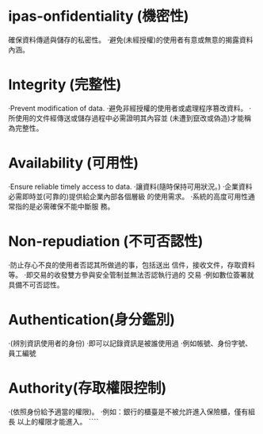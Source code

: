 # ipas-onfidentiality (機密性)
確保資料傳遞與儲存的私密性。
‧避免(未經授權)的使用者有意或無意的揭露資料內涵。

# Integrity (完整性)
‧Prevent modification of data.
‧避免非經授權的使用者或處理程序篡改資料。
‧所使用的文件經傳送或儲存過程中必需證明其內容並
(未遭到竄改或偽造)才能稱為完整性。

# Availability (可用性)
‧Ensure reliable timely access to data.
‧讓資料(隨時保持可用狀況。)
‧企業資料必需即時並(可靠的)提供給企業內部各個層級
的使用需求。
‧系統的高度可用性通常指的是必需確保不能中斷服
務。

# Non-repudiation (不可否認性)
‧防止存心不良的使用者否認其所做過的事，包括送出
信件，接收文件，存取資料等。
‧即交易的收發雙方參與安全管制並無法否認執行過的
交易
‧例如數位簽署就具備不可否認性。

# Authentication(身分鑑別)
‧(辨別資訊使用者的身份)
‧即可以記錄資訊是被誰使用過
‧例如帳號、身份字號、員工編號

# Authority(存取權限控制)
‧(依照身份給予適當的權限)。
‧例如：銀行的櫃臺是不被允許進入保險櫃，僅有組長
以上的權限才能進入。
ˋˋˋˋ
